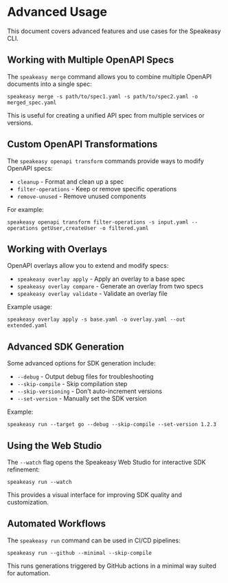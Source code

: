 # Advanced Usage

This document covers advanced features and use cases for the Speakeasy CLI.

## Working with Multiple OpenAPI Specs

The `speakeasy merge` command allows you to combine multiple OpenAPI documents into a single spec:

```
speakeasy merge -s path/to/spec1.yaml -s path/to/spec2.yaml -o merged_spec.yaml
```

This is useful for creating a unified API spec from multiple services or versions.

## Custom OpenAPI Transformations

The `speakeasy openapi transform` commands provide ways to modify OpenAPI specs:

- `cleanup` - Format and clean up a spec
- `filter-operations` - Keep or remove specific operations
- `remove-unused` - Remove unused components

For example:

```
speakeasy openapi transform filter-operations -s input.yaml --operations getUser,createUser -o filtered.yaml
```

## Working with Overlays

OpenAPI overlays allow you to extend and modify specs:

- `speakeasy overlay apply` - Apply an overlay to a base spec
- `speakeasy overlay compare` - Generate an overlay from two specs
- `speakeasy overlay validate` - Validate an overlay file

Example usage:

```
speakeasy overlay apply -s base.yaml -o overlay.yaml --out extended.yaml
```

## Advanced SDK Generation

Some advanced options for SDK generation include:

- `--debug` - Output debug files for troubleshooting
- `--skip-compile` - Skip compilation step
- `--skip-versioning` - Don't auto-increment versions
- `--set-version` - Manually set the SDK version

Example:

```
speakeasy run --target go --debug --skip-compile --set-version 1.2.3
```

## Using the Web Studio

The `--watch` flag opens the Speakeasy Web Studio for interactive SDK refinement:

```
speakeasy run --watch
```

This provides a visual interface for improving SDK quality and customization.

## Automated Workflows

The `speakeasy run` command can be used in CI/CD pipelines:

```
speakeasy run --github --minimal --skip-compile
```

This runs generations triggered by GitHub actions in a minimal way suited for automation.